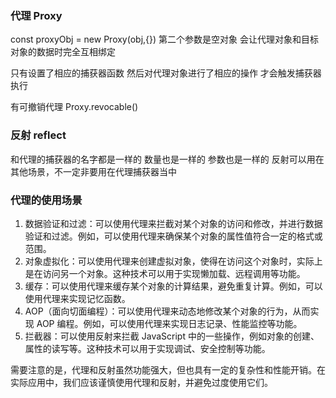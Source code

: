 ### 代理 Proxy
const proxyObj = new Proxy(obj,{})
第二个参数是空对象
会让代理对象和目标对象的数据时完全互相绑定

只有设置了相应的捕获器函数
然后对代理对象进行了相应的操作
才会触发捕获器执行

有可撤销代理
Proxy.revocable()

### 反射  reflect

和代理的捕获器的名字都是一样的 数量也是一样的 参数也是一样的
反射可以用在其他场景，不一定非要用在代理捕获器当中

### 代理的使用场景
1. 数据验证和过滤：可以使用代理来拦截对某个对象的访问和修改，并进行数据验证和过滤。例如，可以使用代理来确保某个对象的属性值符合一定的格式或范围。
2. 对象虚拟化：可以使用代理来创建虚拟对象，使得在访问这个对象时，实际上是在访问另一个对象。这种技术可以用于实现懒加载、远程调用等功能。
3. 缓存：可以使用代理来缓存某个对象的计算结果，避免重复计算。例如，可以使用代理来实现记忆函数。
4. AOP（面向切面编程）：可以使用代理来动态地修改某个对象的行为，从而实现 AOP 编程。例如，可以使用代理来实现日志记录、性能监控等功能。
5. 拦截器：可以使用反射来拦截 JavaScript 中的一些操作，例如对象的创建、属性的读写等。这种技术可以用于实现调试、安全控制等功能。

需要注意的是，代理和反射虽然功能强大，但也具有一定的复杂性和性能开销。在实际应用中，我们应该谨慎使用代理和反射，并避免过度使用它们。